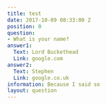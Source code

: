 ```yaml
---
title: test
date: 2017-10-09 08:33:00 Z
position: 0
question:
- What is your name?
answer1:
  Text: Lord Buckethead
  Link: google.com
answer2:
  Text: Stephen
  Link: google.co.uk
information: Because I said so
layout: question
---
```


